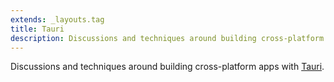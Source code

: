 ```yaml
---
extends: _layouts.tag
title: Tauri
description: Discussions and techniques around building cross-platform apps with Tauri
---
```


Discussions and techniques around building cross-platform apps with [Tauri](https://tauri.app/).
